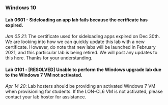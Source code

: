 ### Windows 10

#### Lab 0601 - Sideloading an app lab fails because the certficate has expired.

*Jan 05 21*: The certificate used for sideloading apps expired on Dec 30th. We are looking into how we can quickly update this lab with a new certificate.  However, do note that new labs will be launched in February 2021, and this partiicular lab is being retired.  We will post any updates to this here.  Thanks for your understanding. 

#### Lab 0101 - [RESOLVED] Unable to perform the Windows upgrade lab due to the Windows 7 VM not activated.
*Apr 14 20*: Lab hosters should be providing an activated Windows 7 VM when provisioning for students. 
If the LON-CL6 VM is not activated, please contact your lab hoster for assistance.
